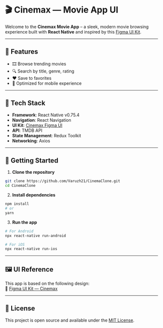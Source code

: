 # 🎬 Cinemax — Movie App UI

Welcome to the **Cinemax Movie App** – a sleek, modern movie browsing experience built with **React Native** and inspired by this [Figma UI Kit](https://www.figma.com/design/6LmnGQ1dWlyUKp94GMZrCw/Cinemax---Movie-Apps-UI-Kit--Community-?node-id=5-2&p=f&t=UwfDitNlONVKD0e1-0).

---

## 📱 Features

- 🎞️ Browse trending movies  
- 🔍 Search by title, genre, rating  
- ❤️ Save to favorites  
- 📱 Optimized for mobile experience  

---

## 🧩 Tech Stack

- **Framework**: React Native v0.75.4  
- **Navigation**: React Navigation  
- **UI Kit**: [Cinemax Figma UI](https://www.figma.com/design/6LmnGQ1dWlyUKp94GMZrCw/Cinemax---Movie-Apps-UI-Kit--Community-?node-id=5-2&p=f&t=UwfDitNlONVKD0e1-0)  
- **API**: TMDB API  
- **State Management**: Redux Toolkit  
- **Networking**: Axios  

---

## 🚀 Getting Started

1. **Clone the repository**

```bash
git clone https://github.com/Varuzh21/CinemaClone.git
cd CinemaClone
```

2. **Install dependencies**

```bash
npm install
# or
yarn
```

3. **Run the app**

```bash
# For Android
npx react-native run-android

# For iOS
npx react-native run-ios
```

---

## 🖼️ UI Reference

This app is based on the following design:  
🔗 [Figma UI Kit — Cinemax](https://www.figma.com/design/6LmnGQ1dWlyUKp94GMZrCw/Cinemax---Movie-Apps-UI-Kit--Community-?node-id=5-2&p=f&t=UwfDitNlONVKD0e1-0)

---

## 📄 License

This project is open source and available under the [MIT License](LICENSE).
